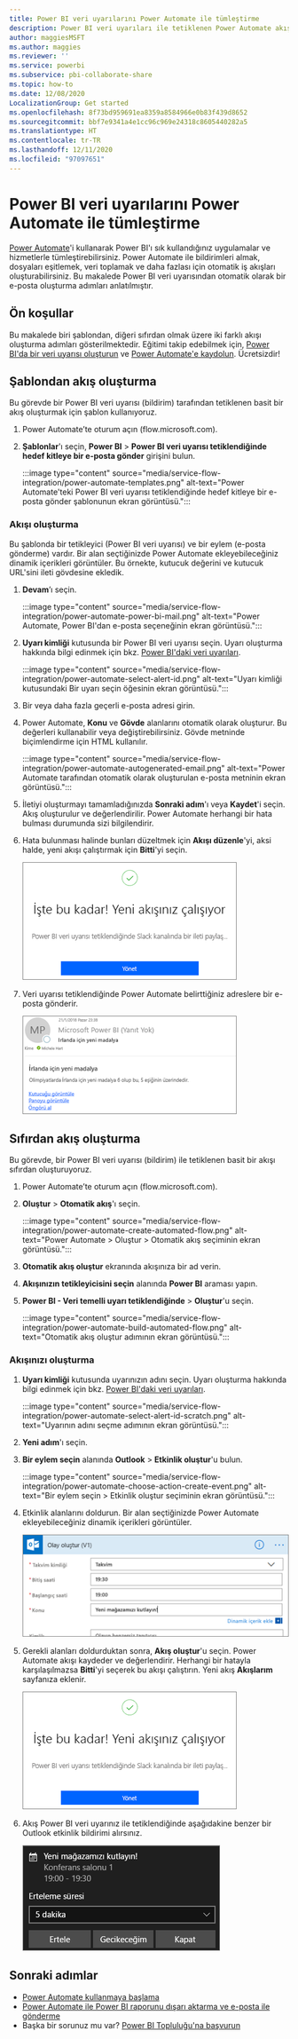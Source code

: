 ```yaml
---
title: Power BI veri uyarılarını Power Automate ile tümleştirme
description: Power BI veri uyarıları ile tetiklenen Power Automate akışları oluşturmayı öğrenin.
author: maggiesMSFT
ms.author: maggies
ms.reviewer: ''
ms.service: powerbi
ms.subservice: pbi-collaborate-share
ms.topic: how-to
ms.date: 12/08/2020
LocalizationGroup: Get started
ms.openlocfilehash: 8f73bd959691ea8359a8584966e0b83f439d8652
ms.sourcegitcommit: bbf7e9341a4e1cc96c969e24318c8605440282a5
ms.translationtype: HT
ms.contentlocale: tr-TR
ms.lasthandoff: 12/11/2020
ms.locfileid: "97097651"
---
```

# <a name="integrate-power-bi-data-alerts-with-power-automate"></a>Power BI veri uyarılarını Power Automate ile tümleştirme

[Power Automate](/power-automate/getting-started)'i kullanarak Power BI'ı sık kullandığınız uygulamalar ve hizmetlerle tümleştirebilirsiniz. Power Automate ile bildirimleri almak, dosyaları eşitlemek, veri toplamak ve daha fazlası için otomatik iş akışları oluşturabilirsiniz. Bu makalede Power BI veri uyarısından otomatik olarak bir e-posta oluşturma adımları anlatılmıştır.

## <a name="prerequisites"></a>Ön koşullar
Bu makalede biri şablondan, diğeri sıfırdan olmak üzere iki farklı akışı oluşturma adımları gösterilmektedir. Eğitimi takip edebilmek için, [Power BI'da bir veri uyarısı oluşturun](../create-reports/service-set-data-alerts.md) ve [Power Automate'e kaydolun](https://flow.microsoft.com/#home-signup). Ücretsizdir!

## <a name="create-a-flow-from-a-template"></a>Şablondan akış oluşturma
Bu görevde bir Power BI veri uyarısı (bildirim) tarafından tetiklenen basit bir akış oluşturmak için şablon kullanıyoruz.

1. Power Automate’te oturum açın (flow.microsoft.com).
2. **Şablonlar**'ı seçin, **Power BI** > **Power BI veri uyarısı tetiklendiğinde hedef kitleye bir e-posta gönder** girişini bulun.
   
    :::image type="content" source="media/service-flow-integration/power-automate-templates.png" alt-text="Power Automate'teki Power BI veri uyarısı tetiklendiğinde hedef kitleye bir e-posta gönder şablonunun ekran görüntüsü.":::

### <a name="build-the-flow"></a>Akışı oluşturma
Bu şablonda bir tetikleyici (Power BI veri uyarısı) ve bir eylem (e-posta gönderme) vardır. Bir alan seçtiğinizde Power Automate ekleyebileceğiniz dinamik içerikleri görüntüler.  Bu örnekte, kutucuk değerini ve kutucuk URL'sini ileti gövdesine ekledik.

1. **Devam**’ı seçin.

    :::image type="content" source="media/service-flow-integration/power-automate-power-bi-mail.png" alt-text="Power Automate, Power BI'dan e-posta seçeneğinin ekran görüntüsü.":::

1. **Uyarı kimliği** kutusunda bir Power BI veri uyarısı seçin. Uyarı oluşturma hakkında bilgi edinmek için bkz. [Power BI'daki veri uyarıları](../create-reports/service-set-data-alerts.md).
   
    :::image type="content" source="media/service-flow-integration/power-automate-select-alert-id.png" alt-text="Uyarı kimliği kutusundaki Bir uyarı seçin öğesinin ekran görüntüsü.":::
2. Bir veya daha fazla geçerli e-posta adresi girin.

3. Power Automate, **Konu** ve **Gövde** alanlarını otomatik olarak oluşturur. Bu değerleri kullanabilir veya değiştirebilirsiniz. Gövde metninde biçimlendirme için HTML kullanılır.

    :::image type="content" source="media/service-flow-integration/power-automate-autogenerated-email.png" alt-text="Power Automate tarafından otomatik olarak oluşturulan e-posta metninin ekran görüntüsü.":::

1. İletiyi oluşturmayı tamamladığınızda **Sonraki adım**'ı veya **Kaydet**'i seçin.  Akış oluşturulur ve değerlendirilir.  Power Automate herhangi bir hata bulması durumunda sizi bilgilendirir.
2. Hata bulunması halinde bunları düzeltmek için **Akışı düzenle**'yi, aksi halde, yeni akışı çalıştırmak için **Bitti**'yi seçin.
   
   ![Power Automate başarı iletisinin ekran görüntüsü.](media/service-flow-integration/power-bi-flow-running.png)
5. Veri uyarısı tetiklendiğinde Power Automate belirttiğiniz adreslere bir e-posta gönderir.  
   
   ![Power Automate uyarı e-postasının ekran görüntüsü.](media/service-flow-integration/power-bi-flow-email2.png)

## <a name="create-a-flow-from-scratch"></a>Sıfırdan akış oluşturma
Bu görevde, bir Power BI veri uyarısı (bildirim) ile tetiklenen basit bir akışı sıfırdan oluşturuyoruz.

1. Power Automate’te oturum açın (flow.microsoft.com).
2. **Oluştur** > **Otomatik akış**'ı seçin.

    :::image type="content" source="media/service-flow-integration/power-automate-create-automated-flow.png" alt-text="Power Automate > Oluştur > Otomatik akış seçiminin ekran görüntüsü.":::   
3. **Otomatik akış oluştur** ekranında akışınıza bir ad verin.
1. **Akışınızın tetikleyicisini seçin** alanında **Power BI** araması yapın.
1. **Power BI - Veri temelli uyarı tetiklendiğinde** > **Oluştur**'u seçin.

    :::image type="content" source="media/service-flow-integration/power-automate-build-automated-flow.png" alt-text="Otomatik akış oluştur adımının ekran görüntüsü.":::

### <a name="build-your-flow"></a>Akışınızı oluşturma
1. **Uyarı kimliği** kutusunda uyarınızın adını seçin. Uyarı oluşturma hakkında bilgi edinmek için bkz. [Power BI'daki veri uyarıları](../create-reports/service-set-data-alerts.md).

    :::image type="content" source="media/service-flow-integration/power-automate-select-alert-id-scratch.png" alt-text="Uyarının adını seçme adımının ekran görüntüsü.":::   

2. **Yeni adım**'ı seçin.
   
3. **Bir eylem seçin** alanında **Outlook** > **Etkinlik oluştur**'u bulun.

    :::image type="content" source="media/service-flow-integration/power-automate-choose-action-create-event.png" alt-text="Bir eylem seçin > Etkinlik oluştur seçiminin ekran görüntüsü.":::   
4. Etkinlik alanlarını doldurun. Bir alan seçtiğinizde Power Automate ekleyebileceğiniz dinamik içerikleri görüntüler.
   
   ![Akışı oluşturmaya devam etme işleminin ekran görüntüsü.](media/service-flow-integration/power-bi-flow-event.png)
5. Gerekli alanları doldurduktan sonra, **Akış oluştur**'u seçin.  Power Automate akışı kaydeder ve değerlendirir. Herhangi bir hatayla karşılaşılmazsa **Bitti**'yi seçerek bu akışı çalıştırın.  Yeni akış **Akışlarım** sayfanıza eklenir.
   
   ![Akışı tamamlama adımının ekran görüntüsü.](media/service-flow-integration/power-bi-flow-running.png)
6. Akış Power BI veri uyarınız ile tetiklendiğinde aşağıdakine benzer bir Outlook etkinlik bildirimi alırsınız.
   
    ![Power Automate Outlook bildirimini tetikler adımının ekran görüntüsü.](media/service-flow-integration/power-bi-flow-notice.png)

## <a name="next-steps"></a>Sonraki adımlar
* [Power Automate kullanmaya başlama](/power-automate/getting-started/)
* [Power Automate ile Power BI raporunu dışarı aktarma ve e-posta ile gönderme](service-automate-power-bi-report-export.md)
* Başka bir sorunuz mu var? [Power BI Topluluğu'na başvurun](https://community.powerbi.com/)

